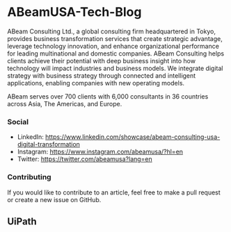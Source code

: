 # ABeamUSA-Tech-Blog

ABeam Consulting Ltd., a global consulting firm headquartered in Tokyo, provides business transformation services that create strategic advantage, leverage technology innovation, and enhance organizational performance for leading multinational and domestic companies. ABeam Consulting helps clients achieve their potential with deep business insight into how technology will impact industries and business models. We integrate digital strategy with business strategy through connected and intelligent applications, enabling companies with new operating models. 

ABeam serves over 700 clients with 6,000 consultants in 36 countries across Asia, The Americas, and Europe.

### Social
* LinkedIn: https://www.linkedin.com/showcase/abeam-consulting-usa-digital-transformation
* Instagram: https://www.instagram.com/abeamusa/?hl=en
* Twitter: https://twitter.com/abeamusa?lang=en

### Contributing
If you would like to contribute to an article, feel free to make a pull request or create a new issue on GitHub.

## UiPath
